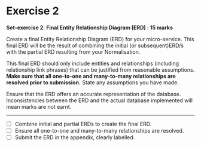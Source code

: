 # Exercise 2

**Set-exercise 2**:  **Final Entity Relationship Diagram (ERD) : 15 marks**

Create a final Entity Relationship Diagram (ERD) for your micro-service.  This final ERD will be the result of combining the initial (or subsequent)ERD/s with the partial ERD resulting from your Normalisation.

This final ERD should only include entities and relationships (including relationship link phrases) that can be justified from reasonable assumptions.  **Make sure that all one-to-one and many-to-many relationships are resolved prior to submission.**  State any assumptions you have made.

Ensure that the ERD offers an accurate representation of the database. Inconsistencies between the ERD and the actual database implemented will mean marks are not earnt.

---

- [ ] Combine initial and partial ERDs to create the final ERD.
- [ ] Ensure all one-to-one and many-to-many relationships are resolved.
- [ ] Submit the ERD in the appendix, clearly labelled.
